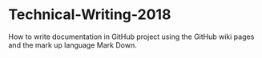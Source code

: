 # Technical-Writing-2018
How to write documentation in GitHub project using the GitHub wiki pages and the mark up language Mark Down.
